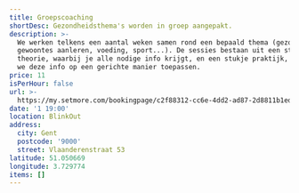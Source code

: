 ```yaml
---
title: Groepscoaching
shortDesc: Gezondheidsthema's worden in groep aangepakt.
description: >-
  We werken telkens een aantal weken samen rond een bepaald thema (gezonde
  gewoontes aanleren, voeding, sport...). De sessies bestaan uit een stukje
  theorie, waarbij je alle nodige info krijgt, en een stukje praktijk, waarbij
  we deze info op een gerichte manier toepassen.
price: 11
isPerHour: false
url: >-
  https://my.setmore.com/bookingpage/c2f88312-cc6e-4dd2-ad87-2d8811b1ed3b/bookclass
date: '1 19:00'
location: BlinkOut
address:
  city: Gent
  postcode: '9000'
  street: Vlaanderenstraat 53
latitude: 51.050669
longitude: 3.729774
items: []
---
```


